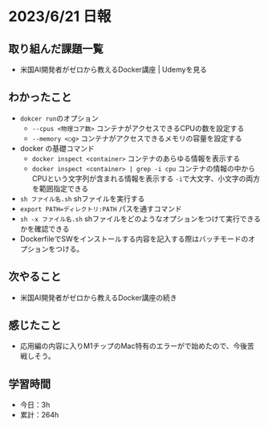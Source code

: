 # 2023/6/21 日報
## 取り組んだ課題一覧
- 米国AI開発者がゼロから教えるDocker講座 | Udemyを見る

## わかったこと
- `dokcer run`のオプション
  - `--cpus <物理コア数>`
    コンテナがアクセスできるCPUの数を設定する
  - `--memory <○g>`
    コンテナがアクセスできるメモリの容量を設定する
- docker の基礎コマンド
  - `docker inspect <container>`
    コンテナのあらゆる情報を表示する
  - `docker inspect <container> | grep -i cpu`
    コンテナの情報の中からCPUという文字列が含まれる情報を表示する
    `-i`で大文字、小文字の両方を範囲指定できる
- `sh ファイル名.sh`
  shファイルを実行する
- `export PATH=ディレクトリ:PATH`
  パスを通すコマンド
- `sh -x ファイル名.sh`
  shファイルをどのようなオプションをつけて実行できるかを確認できる
- DockerfileでSWをインストールする内容を記入する際はバッチモードのオプションをつける。
   
## 次やること
- 米国AI開発者がゼロから教えるDocker講座の続き

## 感じたこと
- 応用編の内容に入りM1チップのMac特有のエラーがで始めたので、今後苦戦しそう。

## 学習時間
- 今日：3h
- 累計：264h
